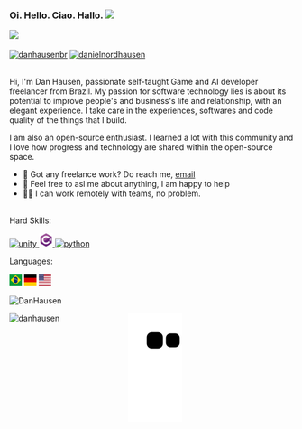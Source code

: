 ### Oi. Hello. Ciao. Hallo. <img src="https://media.giphy.com/media/hvRJCLFzcasrR4ia7z/giphy.gif" width="25px">
![](https://visitor-badge.glitch.me/badge?page_id=DanHausen.DanHausen)

<a href="https://twitter.com/danhausenbr" target="_blank"><img align="center" src="https://www.vectorlogo.zone/logos/twitter/twitter-official.svg" alt="danhausenbr" width="22" /></a>
<a href="https://linkedin.com/in/danielnordhausen" target="_blank"><img align="center" src="https://www.vectorlogo.zone/logos/linkedin/linkedin-icon.svg" alt="danielnordhausen" width="22" /></a>
<!-- <p align="left"> <a href="https://www.codewars.com/users/danhausen" target="blank"><img src="https://www.codewars.com/users/danhausen/badges/small" alt="danhausen" /></a></p>-->

<br />
Hi, I'm Dan Hausen, passionate self-taught Game and AI developer freelancer from Brazil. My passion for software technology lies is about its potential to improve people's and business's life and relationship, with an elegant experience. I take care in the experiences, softwares and code quality of the things that I build.

I am also an open-source enthusiast. I learned a lot with this community and I love how progress and technology are shared within the open-source space.
<br />

- 💼 Got any freelance work? Do reach me, [email](mailto:business@danhausen.com.br)
- 💬 Feel free to asl me about anything, I am happy to help
- 👨‍💻 I can work remotely with teams, no problem.

<br />
Hard Skills:
<p align="left"> 
 <a href="https://unity.com/" target="_blank"> <img src="https://github.com/halak/unity-editor-icons/blob/master/icons/small/UnityLogoLarge.png" alt="unity" width: "24" height="24"/> </a> 
 <a href="https://www.w3schools.com/cs/" target="_blank"> <img src="https://raw.githubusercontent.com/devicons/devicon/master/icons/csharp/csharp-original.svg" alt="csharp"  width: "24" height="24"/> </a> 
 <!--
 <a href="https://www.blender.org/" target="_blank"> <img src="https://img.icons8.com/color/48/000000/blender-3d.png" alt="blender" width: "22" height="22"/> </a>   
-->
 <a href="https://www.python.org" target="_blank"> <img src="https://www.vectorlogo.zone/logos/python/python-icon.svg" alt="python" width: "24" height="24"/> </a>
 <!--
 <a href="https://flutter.dev" target="_blank"> <img src="https://www.vectorlogo.zone/logos/flutterio/flutterio-icon.svg" alt="flutter" width="22" height="22"/> </a> 
 <a href="https://dart.dev" target="_blank"> <img src="https://www.vectorlogo.zone/logos/dartlang/dartlang-icon.svg" alt="dart" width="22" height="22"/> </a> 
-->
 </p>
 
Languages:
<p align="left"> 
 <a target="_blank"> <img src="https://github.com/hampusborgos/country-flags/blob/main/svg/br.svg" alt="Portugês" width="22" height="22"/> </a>
 <a target="_blank"> <img src="https://github.com/hampusborgos/country-flags/blob/main/svg/de.svg" alt="Deustch" width="22" height="22"/> </a>   
 <a target="_blank"> <img src="https://github.com/hampusborgos/country-flags/blob/main/svg/us.svg" alt="English" width="22" height="22"/> </a>   
</p>

<p align="left"><img src="https://github-readme-stats.vercel.app/api/top-langs/?username=DanHausen&layout=compact&hide=HLSL,ShaderLab,CSS,Ruby,HTML,Objective-C,JavaScript,Swift,C,Batchfile,Kotlin,Java,Shell" alt="DanHausen"/>

<p><a href="https://www.buymeacoffee.com/danhausen"> <img align="left" src="https://cdn.buymeacoffee.com/buttons/v2/default-yellow.png" height="50" width="210" alt="danhausen"

![Snake animation](https://github.com/rafaballerini/rafaballerini/blob/output/github-contribution-grid-snake.svg)

</a></p>

